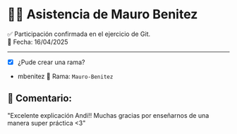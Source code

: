 # 🙋‍♀️ Asistencia de Mauro Benitez

✅ Participación confirmada en el ejercicio de Git.  
📅 Fecha: 16/04/2025

---

- [X] ¿Pude crear una rama?
- mbenitez
    📍 Rama: `Mauro-Benitez`

## 💬 Comentario:

"Excelente explicación Andi!! Muchas gracias por enseñarnos de una manera super práctica <3"